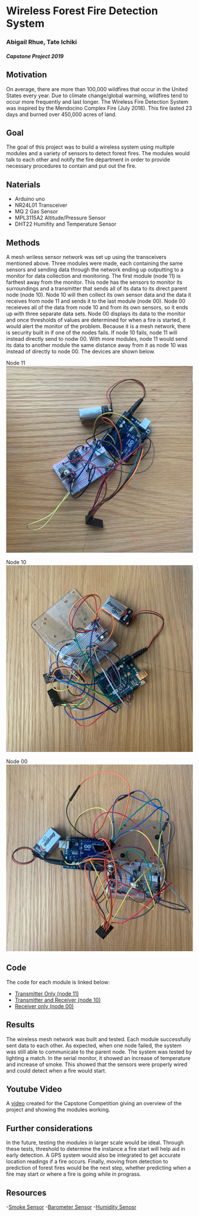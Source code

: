 # Wireless Forest Fire Detection System
### Abigail Rhue, Tate Ichiki 
##### Capstone Project 2019

## Motivation
On average, there are more than 100,000 wildfires that occur in the United States every year. Due to climate change/global warming, wildfires tend to occur more frequently and last longer. The Wireless Fire Detection System was inspired by the Mendocino Complex Fire (July 2018). This fire lasted 23 days and burned over 450,000 acres of land. 

## Goal 
The goal of this project was to build a wireless system using multiple modules and a variety of sensors to detect forest fires. The modules would talk to each other and notify the fire department in order to provide necessary procedures to contain and put out the fire.

## Naterials
- Arduino uno
- NR24L01 Transceiver
- MQ 2 Gas Sensor
- MPL3115A2 Altitude/Pressure Sensor
- DHT22 Humifity and Temperature Sensor

## Methods
A mesh wriless sensor network was set up using the transceivers mentioned above. Three modules were made, each containing the same sensors and sending data through the network ending up outputting to a monitor for data collection and monitoring. The first module (node 11) is farthest away from the monitor. This node has the sensors to monitor its surroundings and a transmitter that sends all of its data to its direct parent node (node 10). Node 10 will then collect its own sensor data and the data it receives from node 11 and sends it to the last module (node 00). Node 00 receieves all of the data from node 10 and from its own sensors, so it ends up with three separate data sets. Node 00 displays its data to the monitor and once thresholds of values are determined for when a fire is started, it would alert the monitor of the problem. Because it is a mesh network, there is security built in if one of the nodes fails. If node 10 fails, node 11 will instead directly send to nodw 00. With more modules, node 11 would send its data to another module the same distance away from it as node 10 was instead of directly to node 00.  The devices are shown below.

Node 11
![Node11](https://github.com/arhue1431/Wireless-Fire-Detection/blob/master/IMG_9100.JPG)

Node 10
![Node10](https://github.com/arhue1431/Wireless-Fire-Detection/blob/master/IMG_9103.JPG)

Node 00
![Node00](https://github.com/arhue1431/Wireless-Fire-Detection/blob/master/IMG_9104.JPG)


## Code
The code for each module is linked below:
- [Transmitter Only (node 11)](https://github.com/arhue1431/Wireless-Fire-Detection/blob/master/RECEIVE00.ino)
- [Transmitter and Receiver (node 10)](https://github.com/arhue1431/Wireless-Fire-Detection/blob/master/Transmitnode10.ino)
- [Receiver only (node 00)](https://github.com/arhue1431/Wireless-Fire-Detection/blob/master/RECEIVE00.ino)

## Results
The wireless mesh network was built and tested. Each module successfully sent data to each other. As expected, when one node failed, the system was still able to communicate to the parent node. The system was tested by lighting a match. In the serial monitor, it showed an increase of temperature and increase of smoke. This showed that the sensors were properly wired and could detect when a fire would start.

## Youtube Video
A [video](https://www.youtube.com/watch?v=4ruEdpTAvp0&feature=youtu.be) created for the Capstone Competition giving an overview of the project and showing the modules working.


## Further considerations
In the future, testing the modules in larger scale would be ideal. Through these tests, threshold to determine the instance a fire start will help aid in early detection. A GPS system would also be integrated to get accurate location readings if a fire occurs. Finally, moving from detection to prediction of forest fires would be the next step, whether predicting when a fire may start or where a fire is going while in prograss.
## Resources
-[Smoke Sensor](https://create.arduino.cc/projecthub/karimmufte/arduino-and-mq2-gas-sensor-57f98c)
-[Barometer Sensor](https://learn.sparkfun.com/tutorials/mpl3115a2-pressure-sensor-hookup-guide/all)
-[Humidity Senosr](https://www.hackster.io/jrance/arduino-nrf24l01-wireless-weather-station-f6c63f)
